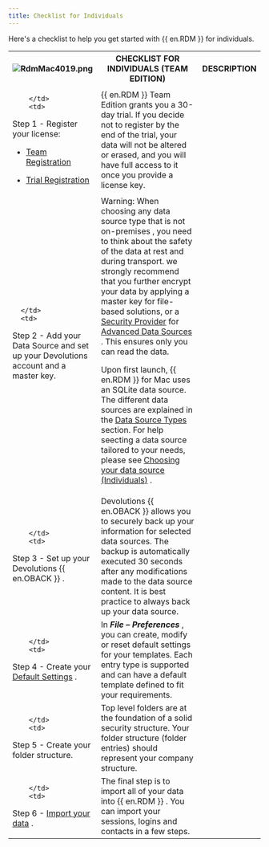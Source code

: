 ```yaml
---
title: Checklist for Individuals
---
```

Here&apos;s a checklist to help you get started with {{ en.RDM }} for individuals. 

<table>
	<tr>
		<th>

![RdmMac4019.png](/img/en/rdm/mac/RdmMac4019.png) 
		</th>
		<th>
CHECKLIST FOR INDIVIDUALS (TEAM EDITION) 
		</th>
		<th>
DESCRIPTION 
		</th>
	</tr>
	<tr>
		<td>

		</td>
		<td>
Step 1 - Register your license:  

* [Team Registration](/rdm/mac/installation/client/registration/team-edition/) 
* [Trial Registration](/rdm/mac/installation/client/registration/trial-request/) 
		</td>
		<td>
{{ en.RDM }} Team Edition grants you a 30-day trial. If you decide not to register by the end of the trial, your data will not be altered or erased, and you will have full access to it once you provide a license key. 
		</td>
	</tr>
	<tr>
		<td>

		</td>
		<td>
Step 2 - Add your Data Source and set up your Devolutions account and a master key. 
		</td>
		<td>
Warning: When choosing any data source type that is not on-premises , you need to think about the safety of the data at rest and during transport. we strongly recommend that you further encrypt your data by applying a master key for file-based solutions, or a [Security Provider](Administration_SecurityProvider) for [Advanced Data Sources](/rdm/mac/data-sources/data-sources-types/advanced-data-sources/) . This ensures only you can read the data.  

Upon first launch, {{ en.RDM }} for Mac uses an SQLite data source. The different data sources are explained in the [Data Source Types](/rdm/mac/data-sources/data-sources-types/) section. For help seecting a data source tailored to your needs, please see [Choosing your data source (Individuals)](DataSource_Individuals) . 
		</td>
	</tr>
	<tr>
		<td>

		</td>
		<td>
Step 3 - Set up your Devolutions {{ en.OBACK }} . 
		</td>
		<td>
Devolutions {{ en.OBACK }} allows you to securely back up your information for selected data sources. The backup is automatically executed 30 seconds after any modifications made to the data source content. It is best practice to always back up your data source. 
		</td>
	</tr>
	<tr>
		<td>

		</td>
		<td>
Step 4 - Create your [Default Settings](RDM_DefaultSettings) . 
		</td>
		<td>
In ***File – Preferences*** , you can create, modify or reset default settings for your templates. Each entry type is supported and can have a default template defined to fit your requirements. 
		</td>
	</tr>
	<tr>
		<td>

		</td>
		<td>
Step 5 - Create your folder structure. 
		</td>
		<td>
Top level folders are at the foundation of a solid security structure. Your folder structure (folder entries) should represent your company structure. 
		</td>
	</tr>
	<tr>
		<td>

		</td>
		<td>
Step 6 - [Import your data](File_ImportOverview) . 
		</td>
		<td>
The final step is to import all of your data into {{ en.RDM }} . You can import your sessions, logins and contacts in a few steps. 
		</td>
	</tr>
</table>




